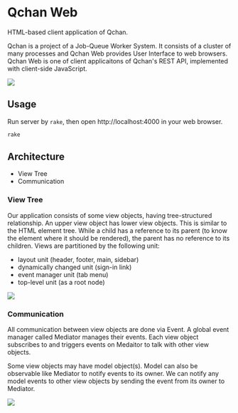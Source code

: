 # Qchan Web
HTML-based client application of Qchan.

Qchan is a project of a Job-Queue Worker System.
It consists of a cluster of many processes and Qchan Web provides User Interface to web browsers.
Qchan Web is one of client applicaitons of Qchan's REST API, implemented with client-side JavaScript.

![](https://raw.github.com/r7kamura/qchan-web/master/doc/png/overview.png)

## Usage
Run server by `rake`, then open http://localhost:4000 in your web browser.

```sh
rake
```

## Architecture
* View Tree
* Communication

### View Tree
Our application consists of some view objects, having tree-structured relationship.
An upper view object has lower view objects.
This is similar to the HTML element tree.
While a child has a reference to its parent (to know the element where it should be rendered),
the parent has no reference to its children.
Views are partitioned by the following unit:

* layout unit (header, footer, main, sidebar)
* dynamically changed unit (sign-in link)
* event manager unit (tab menu)
* top-level unit (as a root node)

![](https://raw.github.com/r7kamura/qchan-web/master/doc/png/view-tree.png)

### Communication
All communication between view objects are done via Event.
A global event manager called Mediator manages their events.
Each view object subscribes to and triggers events on Medaitor to talk with other view objects.

Some view objects may have model object(s).
Model can also be observable like Mediator to notify events to its owner.
We can notify any model events to other view objects by sending the event from its owner to Mediator.

![](https://raw.github.com/r7kamura/qchan-web/master/doc/png/communication.png)
